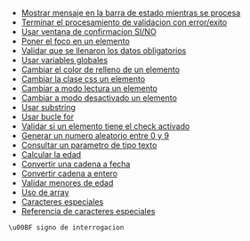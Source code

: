 - [Mostrar mensaje en la barra de estado mientras se procesa](https://github.com/ronald0009/Leeme/blob/master/fbw2javascript0001.js)
- [Terminar el procesamiento de validacion con error/exito](https://github.com/ronald0009/Leeme/blob/master/fbw2javascript0002.js)
- [Usar ventana de confirmacion SI/NO](https://github.com/ronald0009/Leeme/blob/master/fbw2javascript0003.js)
- [Poner el foco en un elemento](https://github.com/ronald0009/Leeme/blob/master/fbw2javascript0004.js)
- [Validar que se llenaron los datos obligatorios](https://github.com/ronald0009/Leeme/blob/master/fbw2javascript0005.js)
- [Usar variables globales](https://github.com/ronald0009/Leeme/blob/master/fbw2javascript0006.js)
- [Cambiar el color de relleno de un elemento](https://github.com/ronald0009/Leeme/blob/master/fbw2javascript0007.js)
- [Cambiar la clase css un elemento](https://github.com/ronald0009/Leeme/blob/master/fbw2javascript0008.js)
- [Cambiar a modo lectura un elemento](https://github.com/ronald0009/Leeme/blob/master/fbw2javascript0009.js)
- [Cambiar a modo desactivado un elemento](https://github.com/ronald0009/Leeme/blob/master/fbw2javascript0010.js)
- [Usar substring](https://github.com/ronald0009/Leeme/blob/master/fbw2javascript0011.js)
- [Usar bucle for](https://github.com/ronald0009/Leeme/blob/master/fbw2javascript0012.js)
- [Validar si un elemento tiene el check activado](https://github.com/ronald0009/Leeme/blob/master/fbw2javascript0013.js)
- [Generar un numero aleatorio entre 0 y 9](https://github.com/ronald0009/fb/blob/master/0001.js)
- [Consultar un parametro de tipo texto](https://github.com/ronald0009/fb/blob/master/0002.js)
- [Calcular la edad](https://github.com/ronald0009/fb/blob/master/0003.js)
- [Convertir una cadena a fecha](https://github.com/ronald0009/fb/blob/master/0004.js)
- [Convertir cadena a entero](https://github.com/ronald0009/fb/blob/master/0005.js)
- [Validar menores de edad](https://github.com/ronald0009/fb/blob/master/0006.js)
- [Uso de array](https://github.com/ronald0009/fb/blob/master/0007.js)
- [Caracteres especiales](https://github.com/ronald0009/fb/blob/master/js0008.js)
- [Referencia de caracteres especiales](https://lefunes.wordpress.com/2007/11/14/caracteres-especiales-en-javascript)

```
\u00BF signo de interrogacion
```
